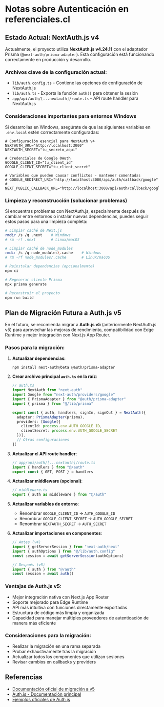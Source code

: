 # Notas sobre Autenticación en referenciales.cl

## Estado Actual: NextAuth.js v4

Actualmente, el proyecto utiliza **NextAuth.js v4.24.11** con el adaptador Prisma (`@next-auth/prisma-adapter`). Esta configuración está funcionando correctamente en producción y desarrollo.

### Archivos clave de la configuración actual:

- `lib/auth.config.ts` - Contiene las opciones de configuración de NextAuth.js
- `lib/auth.ts` - Exporta la función `auth()` para obtener la sesión
- `app/api/auth/[...nextauth]/route.ts` - API route handler para NextAuth.js

### Consideraciones importantes para entornos Windows

Si desarrollas en Windows, asegúrate de que las siguientes variables en `.env.local` estén correctamente configuradas:

```
# Configuración esencial para NextAuth v4
NEXTAUTH_URL="http://localhost:3000"
NEXTAUTH_SECRET="tu_secreto_aqui"

# Credenciales de Google OAuth
GOOGLE_CLIENT_ID="tu_client_id"
GOOGLE_CLIENT_SECRET="tu_client_secret"

# Variables que pueden causar conflictos - mantener comentadas
# GOOGLE_REDIRECT_URI="http://localhost:3000/api/auth/callback/google"
# NEXT_PUBLIC_CALLBACK_URL="http://localhost:3000/api/auth/callback/google"
```

### Limpieza y reconstrucción (solucionar problemas)

Si encuentras problemas con NextAuth.js, especialmente después de cambiar entre entornos o instalar nuevas dependencias, puedes seguir estos pasos para una limpieza completa:

```bash
# Limpiar caché de Next.js
rmdir /s /q .next    # Windows
# rm -rf .next       # Linux/macOS

# Limpiar caché de node_modules
rmdir /s /q node_modules\.cache    # Windows
# rm -rf node_modules/.cache       # Linux/macOS

# Reinstalar dependencias (opcionalmente)
npm ci

# Regenerar cliente Prisma
npx prisma generate

# Reconstruir el proyecto
npm run build
```

## Plan de Migración Futura a Auth.js v5

En el futuro, se recomienda migrar a **Auth.js v5** (anteriormente NextAuth.js v5) para aprovechar las mejoras de rendimiento, compatibilidad con Edge Runtime y mejor integración con Next.js App Router.

### Pasos para la migración:

1. **Actualizar dependencias**:
   ```bash
   npm install next-auth@beta @auth/prisma-adapter
   ```

2. **Crear archivo principal `auth.ts` en la raíz**:
   ```typescript
   // auth.ts
   import NextAuth from "next-auth"
   import Google from "next-auth/providers/google"
   import { PrismaAdapter } from "@auth/prisma-adapter"
   import { prisma } from "@/lib/prisma"

   export const { auth, handlers, signIn, signOut } = NextAuth({
     adapter: PrismaAdapter(prisma),
     providers: [Google({
       clientId: process.env.AUTH_GOOGLE_ID,
       clientSecret: process.env.AUTH_GOOGLE_SECRET
     })],
     // Otras configuraciones
   })
   ```

3. **Actualizar el API route handler**:
   ```typescript
   // app/api/auth/[...nextauth]/route.ts
   import { handlers } from "@/auth"
   export const { GET, POST } = handlers
   ```

4. **Actualizar middleware (opcional)**:
   ```typescript
   // middleware.ts
   export { auth as middleware } from "@/auth"
   ```

5. **Actualizar variables de entorno**:
   - Renombrar `GOOGLE_CLIENT_ID` → `AUTH_GOOGLE_ID`
   - Renombrar `GOOGLE_CLIENT_SECRET` → `AUTH_GOOGLE_SECRET`
   - Renombrar `NEXTAUTH_SECRET` → `AUTH_SECRET`

6. **Actualizar importaciones en componentes**:
   ```typescript
   // Antes (v4)
   import { getServerSession } from "next-auth/next"
   import { authOptions } from "@/lib/auth.config"
   const session = await getServerSession(authOptions)

   // Después (v5)
   import { auth } from "@/auth"
   const session = await auth()
   ```

### Ventajas de Auth.js v5:

- Mejor integración nativa con Next.js App Router
- Soporte mejorado para Edge Runtime
- API más intuitiva con funciones directamente exportadas
- Estructura de código más limpia y organizada
- Capacidad para manejar múltiples proveedores de autenticación de manera más eficiente

### Consideraciones para la migración:

- Realizar la migración en una rama separada
- Probar exhaustivamente tras la migración
- Actualizar todos los componentes que utilizan sesiones
- Revisar cambios en callbacks y providers

## Referencias

- [Documentación oficial de migración a v5](https://authjs.dev/guides/upgrade-to-v5)
- [Auth.js - Documentación principal](https://authjs.dev/)
- [Ejemplos oficiales de Auth.js](https://github.com/nextauthjs/next-auth/tree/main/apps/examples)